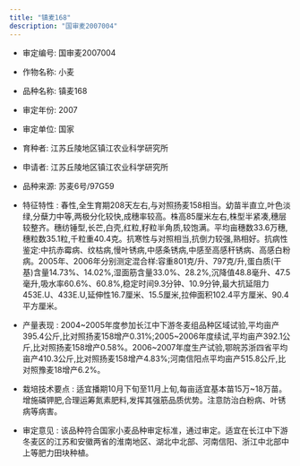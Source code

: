 ```yaml
---
title: "镇麦168"
description: "国审麦2007004"
---
```

* 审定编号:  国审麦2007004

*  作物名称:  小麦

*  品种名称:  镇麦168

*  审定年份:  2007

*  审定单位:  国家

* 育种者:  江苏丘陵地区镇江农业科学研究所

*  申请者:  江苏丘陵地区镇江农业科学研究所

*  品种来源:  苏麦6号/97G59

*  特征特性 : 
春性,全生育期208天左右,与对照扬麦158相当。幼苗半直立,叶色淡绿,分蘖力中等,两极分化较快,成穗率较高。株高85厘米左右,株型半紧凑,穗层较整齐。穗纺锤型,长芒,白壳,红粒,籽粒半角质,较饱满。平均亩穗数33.6万穗,穗粒数35.1粒,千粒重40.4克。抗寒性与对照相当,抗倒力较强,熟相好。抗病性鉴定:中抗赤霉病、纹枯病,慢叶锈病,中感条锈病,中感至高感秆锈病、高感白粉病。2005年、2006年分别测定混合样:容重801克/升、797克/升,蛋白质(干基)含量14.73%、14.02%,湿面筋含量33.0%、28.2%,沉降值48.8毫升、47.5毫升,吸水率60.6%、60.8%,稳定时间9.3分钟、10.9分钟,最大抗延阻力453E.U、433E.U,延伸性16.7厘米、15.5厘米,拉伸面积102.4平方厘米、90.4平方厘米。
 
*  产量表现 : 
2004~2005年度参加长江中下游冬麦组品种区域试验,平均亩产395.4公斤,比对照扬麦158增产0.31%;2005~2006年度续试,平均亩产392.1公斤,比对照扬麦158增产0.58%。2006~2007年度生产试验,鄂皖苏浙四省平均亩产410.3公斤,比对照扬麦158增产4.83%;河南信阳点平均亩产515.8公斤,比对照豫麦18增产6.2%。

*  栽培技术要点 : 
适宜播期10月下旬至11月上旬,每亩适宜基本苗15万~18万苗。增施磷钾肥,合理运筹氮素肥料,发挥其强筋品质优势。注意防治白粉病、叶锈病等病害。

*  审定意见 : 
该品种符合国家小麦品种审定标准，通过审定。适宜在长江中下游冬麦区的江苏和安徽两省的淮南地区、湖北中北部、河南信阳、浙江中北部中上等肥力田块种植。
